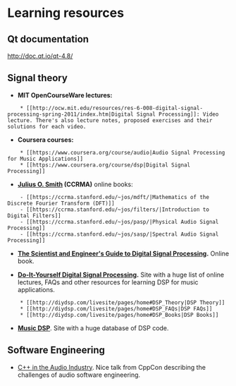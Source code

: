 # Learning resources

## Qt documentation

<http://doc.qt.io/qt-4.8/>

## Signal theory

  - **MIT OpenCourseWare lectures:**

<!-- end list -->

``` 
    * [[http://ocw.mit.edu/resources/res-6-008-digital-signal-processing-spring-2011/index.htm|Digital Signal Processing]]: Video lecture. There's also lecture notes, proposed exercises and their solutions for each video.
```

  - **Coursera courses:**

<!-- end list -->

``` 
    * [[https://www.coursera.org/course/audio|Audio Signal Processing for Music Applications]] 
    * [[https://www.coursera.org/course/dsp|Digital Signal Processing]]
```

  - **[Julius O. Smith](https://ccrma.stanford.edu/~jos/) (CCRMA)**
    online books:

<!-- end list -->

``` 
    - [[https://ccrma.stanford.edu/~jos/mdft/|Mathematics of the Discrete Fourier Transform (DFT)]]
    - [[https://ccrma.stanford.edu/~jos/filters/|Introduction to Digital Filters]]
    - [[https://ccrma.stanford.edu/~jos/pasp/|Physical Audio Signal Processing]]
    - [[https://ccrma.stanford.edu/~jos/sasp/|Spectral Audio Signal Processing]]
```

  - **[The Scientist and Engineer's Guide to Digital Signal
    Processing](http://www.dspguide.com/).** Online book.

<!-- end list -->

  - **[Do-It-Yourself Digital Signal
    Processing](http://diydsp.com/livesite/pages/home).** Site with a
    huge list of online lectures, FAQs and other resources for learning
    DSP for music applications.

<!-- end list -->

``` 
    * [[http://diydsp.com/livesite/pages/home#DSP_Theory|DSP Theory]]
    * [[http://diydsp.com/livesite/pages/home#DSP_FAQs|DSP FAQs]]
    * [[http://diydsp.com/livesite/pages/home#DSP_Books|DSP Books]]
```

  - **[Music DSP](http://www.musicdsp.org/)**. Site with a huge database
    of DSP code.

## Software Engineering

  - [C++ in the Audio
    Industry](https://www.youtube.com/watch?v=boPEO2auJj4&index=184&list=PL9gma1TwJCnHxnb_DEmvSyqS4bk7Ik3CZ).
    Nice talk from CppCon describing the challenges of audio software
    engineering.

